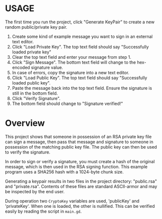 # USAGE

The first time you run the project, click "Generate KeyPair" to create a new random
public/private key pair.

1. Create some kind of example message you want to sign in an external text editor.
1. Click "Load Private Key". The top text field should say "Successfully loaded private key"
1. Clear the top text field and enter your message from step 1.
1. Click "Sign Message". The bottom text field will change to the hex-encoded signature value.
1. In case of errors, copy the signature into a new text editor.
1. Click "Load Public Key". The top text field should say "Successfully loaded public key".
1. Paste the message back into the top text field. Ensure the signature is still in the bottom field.
1. Click "Verify Signature".
1. The bottom field should change to "Signature verified!"

# Overview

This project shows that someone in possession of an RSA private key file can sign a message, then
pass that message and signature to someone in possession of the matching public key file. The public
key can then be used to verify the signature.

In order to sign or verify a signature, you must create a hash of the original message, which is then
used in the RSA signing function. This example program uses a SHA256 hash with a 1024-byte chunk size.

Generating a keypair results in two files in the project directory: "public.rsa" and "private.rsa".
Contents of these files are standard ASCII-armor and may be inspected by the end user.

During operation two `CryptoKey` variables are used, 'publicKey' and 'privateKey'. When one is loaded,
the other is nullified. This can be verified easily by reading the script in `main.gd`.

